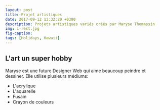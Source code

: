 ```yaml
---
layout: post
title: Projet artistiques
date: 2017-09-12 13:32:20 +0300
description: Projets artistiques variés créés par Maryse Thomassin
img: i-rest.jpg
fig-caption:
tags: [Holidays, Hawaii]
---
```


## L'art un super hobby
Maryse est une future Designer Web qui aime beaucoup peindre et dessiner. Elle utilise plusieurs médiums:
- L'acrylique
- L'aquarelle
- Fusain
- Crayon de couleurs
